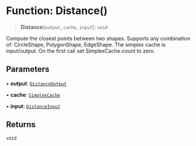 # Function: Distance()

> **Distance**(`output`, `cache`, `input`): `void`

Compute the closest points between two shapes. Supports any combination of:
CircleShape, PolygonShape, EdgeShape. The simplex cache is input/output. On
the first call set SimplexCache.count to zero.

## Parameters

• **output**: [`DistanceOutput`](../classes/DistanceOutput)

• **cache**: [`SimplexCache`](../classes/SimplexCache)

• **input**: [`DistanceInput`](../classes/DistanceInput)

## Returns

`void`
